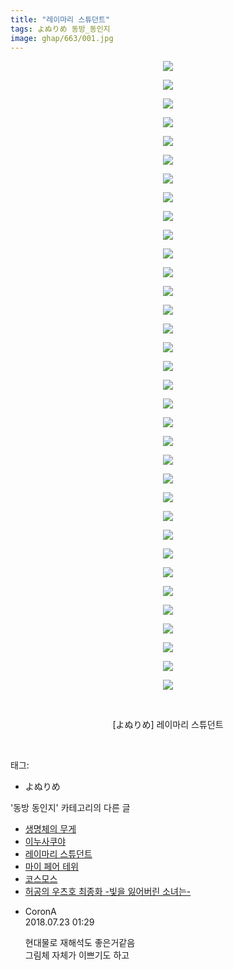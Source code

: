 ```yaml
---
title: "레이마리 스튜던트"
tags: よぬりめ 동방_동인지
image: ghap/663/001.jpg
---
```

<div class="article">
<p style="text-align: center; clear: none; float: none;"><img src="{{ site.nasurl }}/ghap/663/001.jpg"/></p>
<p style="text-align: center; clear: none; float: none;"><img src="{{ site.nasurl }}/ghap/663/002.jpg"/></p>
<p style="text-align: center; clear: none; float: none;"><img src="{{ site.nasurl }}/ghap/663/003.png"/></p>
<p style="text-align: center; clear: none; float: none;"><img src="{{ site.nasurl }}/ghap/663/004.jpg"/></p>
<p style="text-align: center; clear: none; float: none;"><img src="{{ site.nasurl }}/ghap/663/005.jpg"/></p>
<p style="text-align: center; clear: none; float: none;"><img src="{{ site.nasurl }}/ghap/663/006.jpg"/></p>
<p style="text-align: center; clear: none; float: none;"><img src="{{ site.nasurl }}/ghap/663/007.jpg"/></p>
<p style="text-align: center; clear: none; float: none;"><img src="{{ site.nasurl }}/ghap/663/008.jpg"/></p>
<p style="text-align: center; clear: none; float: none;"><img src="{{ site.nasurl }}/ghap/663/009.png"/></p>
<p style="text-align: center; clear: none; float: none;"><img src="{{ site.nasurl }}/ghap/663/010.png"/></p>
<p style="text-align: center; clear: none; float: none;"><img src="{{ site.nasurl }}/ghap/663/011.jpg"/></p>
<p style="text-align: center; clear: none; float: none;"><img src="{{ site.nasurl }}/ghap/663/012.jpg"/></p>
<p style="text-align: center; clear: none; float: none;"><img src="{{ site.nasurl }}/ghap/663/013.png"/></p>
<p style="text-align: center; clear: none; float: none;"><img src="{{ site.nasurl }}/ghap/663/014.png"/></p>
<p style="text-align: center; clear: none; float: none;"><img src="{{ site.nasurl }}/ghap/663/015.jpg"/></p>
<p style="text-align: center; clear: none; float: none;"><img src="{{ site.nasurl }}/ghap/663/016.png"/></p>
<p style="text-align: center; clear: none; float: none;"><img src="{{ site.nasurl }}/ghap/663/017.png"/></p>
<p style="text-align: center; clear: none; float: none;"><img src="{{ site.nasurl }}/ghap/663/018.png"/></p>
<p style="text-align: center; clear: none; float: none;"><img src="{{ site.nasurl }}/ghap/663/019.png"/></p>
<p style="text-align: center; clear: none; float: none;"><img src="{{ site.nasurl }}/ghap/663/020.jpg"/></p>
<p style="text-align: center; clear: none; float: none;"><img src="{{ site.nasurl }}/ghap/663/021.jpg"/></p>
<p style="text-align: center; clear: none; float: none;"><img src="{{ site.nasurl }}/ghap/663/022.jpg"/></p>
<p style="text-align: center; clear: none; float: none;"><img src="{{ site.nasurl }}/ghap/663/023.jpg"/></p>
<p style="text-align: center; clear: none; float: none;"><img src="{{ site.nasurl }}/ghap/663/024.png"/></p>
<p style="text-align: center; clear: none; float: none;"><img src="{{ site.nasurl }}/ghap/663/025.jpg"/></p>
<p style="text-align: center; clear: none; float: none;"><img src="{{ site.nasurl }}/ghap/663/026.png"/></p>
<p style="text-align: center; clear: none; float: none;"><img src="{{ site.nasurl }}/ghap/663/027.png"/></p>
<p style="text-align: center; clear: none; float: none;"><img src="{{ site.nasurl }}/ghap/663/028.png"/></p>
<p style="text-align: center; clear: none; float: none;"><img src="{{ site.nasurl }}/ghap/663/029.png"/></p>
<p style="text-align: center; clear: none; float: none;"><img src="{{ site.nasurl }}/ghap/663/030.png"/></p>
<p style="text-align: center; clear: none; float: none;"><img src="{{ site.nasurl }}/ghap/663/031.jpg"/></p>
<p style="text-align: center; clear: none; float: none;"><img src="{{ site.nasurl }}/ghap/663/032.png"/></p>
<p style="text-align: center; clear: none; float: none;"><img src="{{ site.nasurl }}/ghap/663/033.jpg"/></p>
<p style="text-align: center; clear: none; float: none;"><img src="{{ site.nasurl }}/ghap/663/034.jpg"/></p>
<p style="text-align: center; clear: none; float: none;"><br/></p>
<p style="text-align: center; clear: none; float: none;">[よぬりめ] 레이마리 스튜던트</p>
<p><br/></p>
</div><div class="tagTrail">
<p>태그: </p>
<ul>
<li>よぬりめ</li>
</ul>
</div><div class="another">
<p>'동방 동인지' 카테고리의 다른 글</p>
<ul>
<li><a href="/2016-07-04-ghap_665">생명체의 무게</a></li>
<li><a href="/2016-07-04-ghap_664">이누사쿠야</a></li>
<li><a href="/2016-07-04-ghap_663">레이마리 스튜던트</a></li>
<li><a href="/2016-07-04-ghap_662">마이 페어 테위</a></li>
<li><a href="/2016-07-04-ghap_661">코스모스</a></li>
<li><a href="/2016-07-03-ghap_660">허공의 우츠호 최종화 -빛을 잃어버린 소녀는-</a></li>
</ul>
</div><div class="cb_module cb_fluid">
<div class="cb_wrt cb_profile">
<div class="comment">
<ul>
<li class="cb_thumb_off" id="comment15291898">
<div class="cb_comment_area">
<div class="cb_info_area">
<div class="cb_section">
<span class="cb_nick_name">CoronA</span>
</div>
<div class="cb_section">
<span class="cb_date">2018.07.23 01:29 </span>
</div>
</div>
<div class="cb_dsc_comment">
<p class="cb_dsc">
											현대물로 재해석도 좋은거같음<br/>
그림체 자체가 이쁘기도 하고
										</p>
</div>
</div></li>
</ul>
</div>
</div><!-- commentList close -->
</div>
